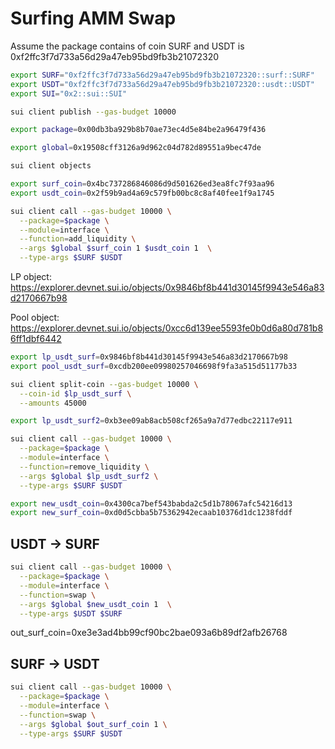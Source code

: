 # Surfing AMM Swap

Assume the package contains of coin SURF and USDT is 0xf2ffc3f7d733a56d29a47eb95bd9fb3b21072320

```bash
export SURF="0xf2ffc3f7d733a56d29a47eb95bd9fb3b21072320::surf::SURF"
export USDT="0xf2ffc3f7d733a56d29a47eb95bd9fb3b21072320::usdt::USDT"
export SUI="0x2::sui::SUI"
```

```bash
sui client publish --gas-budget 10000
```

```bash
export package=0x00db3ba929b8b70ae73ec4d5e84be2a96479f436
```

```bash
export global=0x19508cff3126a9d962c04d782d89551a9bec47de
```

```bash
sui client objects
```

```bash
export surf_coin=0x4bc737286846086d9d501626ed3ea8fc7f93aa96
export usdt_coin=0x2f59b9ad4a69c579fb00bc8c8af40fee1f9a1745
```

```bash
sui client call --gas-budget 10000 \
  --package=$package \
  --module=interface \
  --function=add_liquidity \
  --args $global $surf_coin 1 $usdt_coin 1  \
  --type-args $SURF $USDT 
```


LP object: https://explorer.devnet.sui.io/objects/0x9846bf8b441d30145f9943e546a83d2170667b98

Pool object: https://explorer.devnet.sui.io/objects/0xcc6d139ee5593fe0b0d6a80d781b86ff1dbf6442

```bash
export lp_usdt_surf=0x9846bf8b441d30145f9943e546a83d2170667b98
export pool_usdt_surf=0xcdb200ee09980257046698f9fa3a515d51177b33
```


```bash
sui client split-coin --gas-budget 10000 \
  --coin-id $lp_usdt_surf \
  --amounts 45000
```

```bash
export lp_usdt_surf2=0xb3ee09ab8acb508cf265a9a7d77edbc22117e911
```

```bash
sui client call --gas-budget 10000 \
  --package=$package \
  --module=interface \
  --function=remove_liquidity \
  --args $global $lp_usdt_surf2 \
  --type-args $SURF $USDT 
```

```bash
export new_usdt_coin=0x4300ca7bef543babda2c5d1b78067afc54216d13
export new_surf_coin=0xd0d5cbba5b75362942ecaab10376d1dc1238fddf
```

## USDT -> SURF

```bash
sui client call --gas-budget 10000 \
  --package=$package \
  --module=interface \
  --function=swap \
  --args $global $new_usdt_coin 1  \
  --type-args $USDT $SURF
```
  
out_surf_coin=0xe3e3ad4bb99cf90bc2bae093a6b89df2afb26768

## SURF -> USDT

```bash
sui client call --gas-budget 10000 \
  --package=$package \
  --module=interface \
  --function=swap \
  --args $global $out_surf_coin 1 \
  --type-args $SURF $USDT 
```




